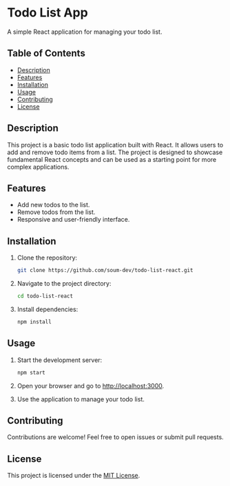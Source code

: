 # Todo List App

A simple React application for managing your todo list.

## Table of Contents

- [Description](#description)
- [Features](#features)
- [Installation](#installation)
- [Usage](#usage)
- [Contributing](#contributing)
- [License](#license)

## Description

This project is a basic todo list application built with React. It allows users to add and remove todo items from a list. The project is designed to showcase fundamental React concepts and can be used as a starting point for more complex applications.

## Features

- Add new todos to the list.
- Remove todos from the list.
- Responsive and user-friendly interface.

## Installation

1. Clone the repository:

   ```bash
   git clone https://github.com/soum-dev/todo-list-react.git
   ```

2. Navigate to the project directory:

   ```bash
   cd todo-list-react
   ```

3. Install dependencies:

   ```bash
   npm install
   ```

## Usage

1. Start the development server:

   ```bash
   npm start
   ```

2. Open your browser and go to [http://localhost:3000](http://localhost:3000).

3. Use the application to manage your todo list.

## Contributing

Contributions are welcome! Feel free to open issues or submit pull requests.

## License

This project is licensed under the [MIT License](LICENSE).
